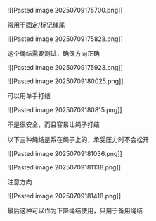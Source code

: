 
![[Pasted image 20250709175700.png]]

常用于固定/标记绳尾

![[Pasted image 20250709175828.png]]

这个绳结需要测试，确保方向正确

![[Pasted image 20250709175923.png]]

![[Pasted image 20250709180025.png]]

可以用单手打结

![[Pasted image 20250709180815.png]]

不是很安全，而且容易让绳子打结

以下三种绳结是系在绳子上的，承受压力时不会松开

![[Pasted image 20250709181036.png]]

![[Pasted image 20250709181138.png]]

注意方向

![[Pasted image 20250709181418.png]]

最后这种可以作为下降绳结使用，只用于备用绳结


